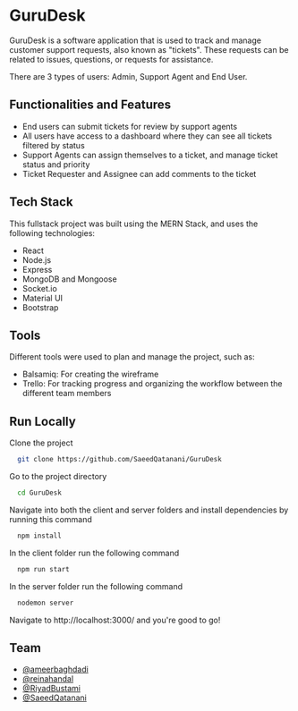 # GuruDesk

GuruDesk is a software application that is used to track and manage customer support
requests, also known as "tickets". These requests can be related to issues, questions, or
requests for assistance.

There are 3 types of users: Admin, Support Agent and End User. 

## Functionalities and Features

- End users can submit tickets for review by support agents
- All users have access to a dashboard where they can see all tickets filtered by status
- Support Agents can assign themselves to a ticket, and manage ticket status and priority
- Ticket Requester and Assignee can add comments to the ticket


## Tech Stack
This fullstack project was built using the MERN Stack, and uses the following technologies:
- React
- Node.js
- Express
- MongoDB and Mongoose
- Socket.io
- Material UI
- Bootstrap

## Tools
Different tools were used to plan and manage the project, such as:
- Balsamiq: For creating the wireframe
- Trello: For tracking progress and organizing the workflow between the different team members
## Run Locally

Clone the project

```bash
  git clone https://github.com/SaeedQatanani/GuruDesk
```

Go to the project directory

```bash
  cd GuruDesk
```

Navigate into both the client and server folders and install dependencies
by running this command

```bash
  npm install
```

In the client folder run the following command

```bash
  npm run start
```

In the server folder run the following command

```bash
  nodemon server
```
Navigate to http://localhost:3000/ and you're good to go!
## Team

- [@ameerbaghdadi](https://github.com/ameerbaghdadi)
- [@reinahandal](https://github.com/reinahandal)
- [@RiyadBustami](https://github.com/RiyadBustami)
- [@SaeedQatanani](https://github.com/SaeedQatanani)
